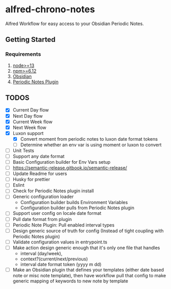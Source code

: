 # alfred-chrono-notes
Alfred Workflow for easy access to your Obsidian Periodic Notes.

## Getting Started

### Requirements
1. [node>=13](https://nodejs.org/en/download)
1. [npm>=6.12](https://docs.npmjs.com/downloading-and-installing-node-js-and-npm)
1. [Obsidian](https://obsidian.md/)
1. [Periodic Notes Plugin](https://github.com/liamcain/obsidian-periodic-notes)

## TODOS

- [x] Current Day flow
- [x] Next Day flow
- [x] Current Week flow
- [x] Next Week flow
- [x] Luxon support
  - [x] Convert moment from periodic notes to luxon date format tokens
  - [ ] Determine whether an env var is using moment or luxon to convert
- [ ] Unit Tests
- [ ] Support any date format
- [ ] Basic Configuration builder for Env Vars setup
- [ ] https://semantic-release.gitbook.io/semantic-release/
- [ ] Update Readme for users
- [ ] Husky for prettier
- [ ] Eslint
- [ ] Check for Periodic Notes plugin install
- [ ] Generic configuration loader 
  - Configuration builder builds Environment Variables
  - Configuration builder pulls from Periodic Notes plugin
- [ ] Support user config on locale date format
- [ ] Pull date format from plugin
- [ ] Periodic Note Plugin: Pull enabled interval types
- [ ] Design generic source of truth for config (Instead of tight coupling with Periodic Notes plugin)
- [ ] Validate configuration values in entrypoint.ts
- [ ] Make action design generic enough that it's only one file that handles
  - interval (day/week), 
  - context?(current/next/previous)
  - interval date format token (yyyy m dd)
- [ ] Make an Obsidian plugin that defines your templates (either date based note or misc note template), then have workflow pull that config to make generic mapping of keywords to new note by template